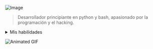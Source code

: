 ![Image](https://c4.wallpaperflare.com/wallpaper/670/229/280/anime-tengen-toppa-gurren-lagann-simon-tengen-toppa-gurren-lagann-wallpaper-preview.jpg)


> Desarrollador principiante en python y bash, apasionado por la programación y el hacking. 

<details>
  <summary>Mis habilidades</summary>

[![made-with-python](https://img.shields.io/badge/Made%20with-Python-1f425f.svg)](https://www.python.org/) 

[![made-with-bash](https://img.shields.io/badge/Made%20with-Bash-1f425f.svg)](https://www.gnu.org/software/bash/)

</details>

![Animated GIF](https://giffiles.alphacoders.com/149/149242.gif)